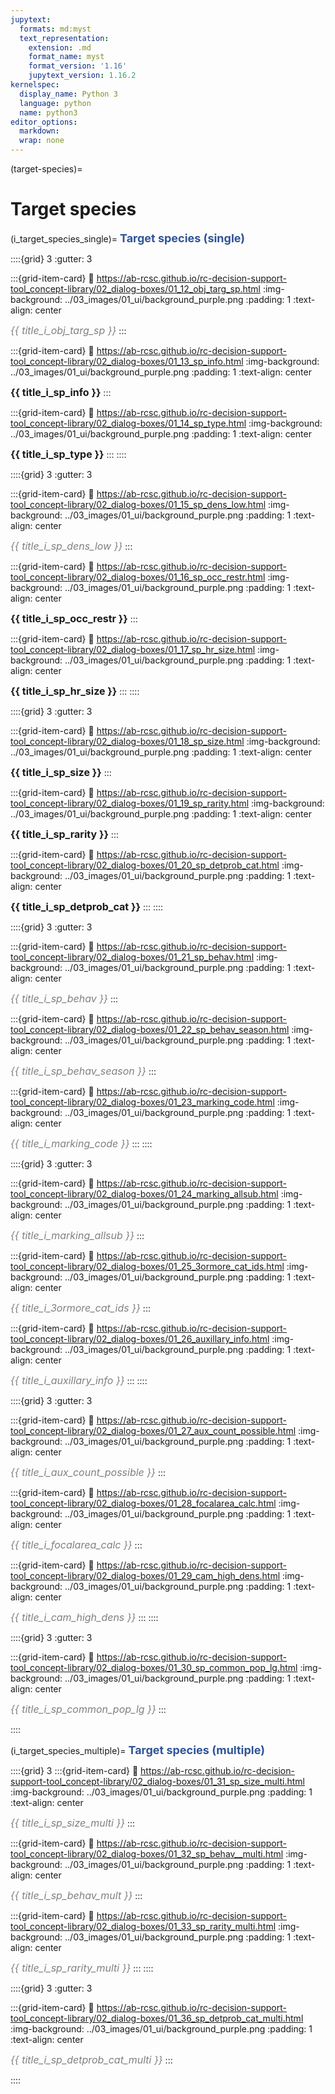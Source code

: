 ```yaml
---
jupytext:
  formats: md:myst
  text_representation:
    extension: .md
    format_name: myst
    format_version: '1.16'
    jupytext_version: 1.16.2
kernelspec:
  display_name: Python 3
  language: python
  name: python3
editor_options: 
  markdown: 
  wrap: none
---
```

(target-species)=
# Target species

(i_target_species_single)=
**<font size="4"><span style="color:#2F5496">Target species (single)</font></span>**

::::{grid} 3
:gutter: 3

:::{grid-item-card}
:link: https://ab-rcsc.github.io/rc-decision-support-tool_concept-library/02_dialog-boxes/01_12_obj_targ_sp.html
:img-background: ../03_images/01_ui/background_purple.png
:padding: 1
:text-align: center

*<font color='grey'><font size='3'>{{ title_i_obj_targ_sp }}</font></font>*
:::

:::{grid-item-card}
:link: https://ab-rcsc.github.io/rc-decision-support-tool_concept-library/02_dialog-boxes/01_13_sp_info.html
:img-background: ../03_images/01_ui/background_purple.png
:padding: 1
:text-align: center

**<font size='3'>{{ title_i_sp_info }}</font></font>**
:::

:::{grid-item-card}
:link: https://ab-rcsc.github.io/rc-decision-support-tool_concept-library/02_dialog-boxes/01_14_sp_type.html
:img-background: ../03_images/01_ui/background_purple.png
:padding: 1
:text-align: center

**<font size='3'>{{ title_i_sp_type }}</font></font>**
:::
::::

::::{grid} 3
:gutter: 3

:::{grid-item-card}
:link: https://ab-rcsc.github.io/rc-decision-support-tool_concept-library/02_dialog-boxes/01_15_sp_dens_low.html
:img-background: ../03_images/01_ui/background_purple.png
:padding: 1
:text-align: center

*<font color='grey'><font size='3'>{{ title_i_sp_dens_low }}</font></font>*
:::

:::{grid-item-card}
:link: https://ab-rcsc.github.io/rc-decision-support-tool_concept-library/02_dialog-boxes/01_16_sp_occ_restr.html
:img-background: ../03_images/01_ui/background_purple.png
:padding: 1
:text-align: center

**<font size='3'>{{ title_i_sp_occ_restr }}</font></font>**
:::

:::{grid-item-card}
:link: https://ab-rcsc.github.io/rc-decision-support-tool_concept-library/02_dialog-boxes/01_17_sp_hr_size.html
:img-background: ../03_images/01_ui/background_purple.png
:padding: 1
:text-align: center

**<font size='3'>{{ title_i_sp_hr_size }}</font></font>**
:::
::::

::::{grid} 3
:gutter: 3

:::{grid-item-card}
:link: https://ab-rcsc.github.io/rc-decision-support-tool_concept-library/02_dialog-boxes/01_18_sp_size.html
:img-background: ../03_images/01_ui/background_purple.png
:padding: 1
:text-align: center

**<font size='3'>{{ title_i_sp_size }}</font></font>**
:::

:::{grid-item-card}
:link: https://ab-rcsc.github.io/rc-decision-support-tool_concept-library/02_dialog-boxes/01_19_sp_rarity.html
:img-background: ../03_images/01_ui/background_purple.png
:padding: 1
:text-align: center

**<font size='3'>{{ title_i_sp_rarity }}</font></font>**
:::


:::{grid-item-card}
:link: https://ab-rcsc.github.io/rc-decision-support-tool_concept-library/02_dialog-boxes/01_20_sp_detprob_cat.html
:img-background: ../03_images/01_ui/background_purple.png
:padding: 1
:text-align: center

**<font size='3'>{{ title_i_sp_detprob_cat }}</font></font>**
:::
::::

::::{grid} 3
:gutter: 3

:::{grid-item-card}
:link: https://ab-rcsc.github.io/rc-decision-support-tool_concept-library/02_dialog-boxes/01_21_sp_behav.html
:img-background: ../03_images/01_ui/background_purple.png
:padding: 1
:text-align: center

*<font color='grey'><font size='3'>{{ title_i_sp_behav }}</font></font>*
:::

:::{grid-item-card}
:link: https://ab-rcsc.github.io/rc-decision-support-tool_concept-library/02_dialog-boxes/01_22_sp_behav_season.html
:img-background: ../03_images/01_ui/background_purple.png
:padding: 1
:text-align: center

*<font color='grey'><font size='3'>{{ title_i_sp_behav_season }}</font></font>*
:::

:::{grid-item-card}
:link: https://ab-rcsc.github.io/rc-decision-support-tool_concept-library/02_dialog-boxes/01_23_marking_code.html
:img-background: ../03_images/01_ui/background_purple.png
:padding: 1
:text-align: center

*<font color='grey'><font size='3'>{{ title_i_marking_code }}</font></font>*
:::
::::

::::{grid} 3
:gutter: 3

:::{grid-item-card}
:link: https://ab-rcsc.github.io/rc-decision-support-tool_concept-library/02_dialog-boxes/01_24_marking_allsub.html
:img-background: ../03_images/01_ui/background_purple.png
:padding: 1
:text-align: center

*<font color='grey'><font size='3'>{{ title_i_marking_allsub }}</font></font>*
:::

:::{grid-item-card}
:link: https://ab-rcsc.github.io/rc-decision-support-tool_concept-library/02_dialog-boxes/01_25_3ormore_cat_ids.html
:img-background: ../03_images/01_ui/background_purple.png
:padding: 1
:text-align: center

*<font color='grey'><font size='3'>{{ title_i_3ormore_cat_ids }}</font></font>*
:::

:::{grid-item-card}
:link: https://ab-rcsc.github.io/rc-decision-support-tool_concept-library/02_dialog-boxes/01_26_auxillary_info.html
:img-background: ../03_images/01_ui/background_purple.png
:padding: 1
:text-align: center

*<font color='grey'><font size='3'>{{ title_i_auxillary_info }}</font></font>*
:::
::::

::::{grid} 3
:gutter: 3

:::{grid-item-card}
:link: https://ab-rcsc.github.io/rc-decision-support-tool_concept-library/02_dialog-boxes/01_27_aux_count_possible.html
:img-background: ../03_images/01_ui/background_purple.png
:padding: 1
:text-align: center

*<font color='grey'><font size='3'>{{ title_i_aux_count_possible }}</font></font>*
:::

:::{grid-item-card}
:link: https://ab-rcsc.github.io/rc-decision-support-tool_concept-library/02_dialog-boxes/01_28_focalarea_calc.html
:img-background: ../03_images/01_ui/background_purple.png
:padding: 1
:text-align: center

*<font color='grey'><font size='3'>{{ title_i_focalarea_calc }}</font></font>*
:::

:::{grid-item-card}
:link: https://ab-rcsc.github.io/rc-decision-support-tool_concept-library/02_dialog-boxes/01_29_cam_high_dens.html
:img-background: ../03_images/01_ui/background_purple.png
:padding: 1
:text-align: center

*<font color='grey'><font size='3'>{{ title_i_cam_high_dens }}</font></font>*
:::
::::

::::{grid} 3
:gutter: 3

:::{grid-item-card}
:link: https://ab-rcsc.github.io/rc-decision-support-tool_concept-library/02_dialog-boxes/01_30_sp_common_pop_lg.html
:img-background: ../03_images/01_ui/background_purple.png
:padding: 1
:text-align: center

*<font color='grey'><font size='3'>{{ title_i_sp_common_pop_lg }}</font></font>*
:::

::::

(i_target_species_multiple)=
**<font size="4"><span style="color:#2F5496">Target species (multiple)</font></span>**

::::{grid} 3
:::{grid-item-card}
:link: https://ab-rcsc.github.io/rc-decision-support-tool_concept-library/02_dialog-boxes/01_31_sp_size_multi.html
:img-background: ../03_images/01_ui/background_purple.png
:padding: 1
:text-align: center

*<font color='grey'><font size='3'>{{ title_i_sp_size_multi }}</font></font>*
:::

:::{grid-item-card}
:link: https://ab-rcsc.github.io/rc-decision-support-tool_concept-library/02_dialog-boxes/01_32_sp_behav__multi.html
:img-background: ../03_images/01_ui/background_purple.png
:padding: 1
:text-align: center

*<font color='grey'><font size='3'>{{ title_i_sp_behav_mult }}</font></font>*
:::

:::{grid-item-card}
:link: https://ab-rcsc.github.io/rc-decision-support-tool_concept-library/02_dialog-boxes/01_33_sp_rarity_multi.html
:img-background: ../03_images/01_ui/background_purple.png
:padding: 1
:text-align: center

*<font color='grey'><font size='3'>{{ title_i_sp_rarity_multi }}</font></font>*
:::
::::

::::{grid} 3
:gutter: 3

:::{grid-item-card}
:link: https://ab-rcsc.github.io/rc-decision-support-tool_concept-library/02_dialog-boxes/01_36_sp_detprob_cat_multi.html
:img-background: ../03_images/01_ui/background_purple.png
:padding: 1
:text-align: center

*<font color='grey'><font size='3'>{{ title_i_sp_detprob_cat_multi }}</font></font>*
:::

::::